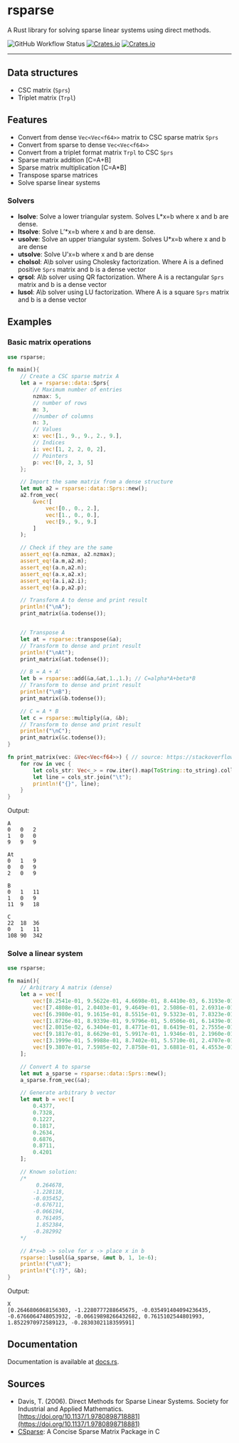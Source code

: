# rsparse

A Rust library for solving sparse linear systems using direct methods.


![GitHub Workflow Status](https://img.shields.io/github/actions/workflow/status/rlado/rsparse/rust.yml) [![Crates.io](https://img.shields.io/crates/d/rsparse)](https://crates.io/crates/rsparse) [![Crates.io](https://img.shields.io/crates/v/rsparse)](https://crates.io/crates/rsparse)

---

## Data structures
- CSC matrix (`Sprs`)
- Triplet matrix (`Trpl`)

## Features
- Convert from dense `Vec<Vec<f64>>` matrix to CSC sparse matrix `Sprs`
- Convert from sparse to dense `Vec<Vec<f64>>`
- Convert from a triplet format matrix `Trpl` to CSC `Sprs`
- Sparse matrix addition [C=A+B]
- Sparse matrix multiplication [C=A*B]
- Transpose sparse matrices
- Solve sparse linear systems

### Solvers
- **lsolve**: Solve a lower triangular system. Solves L*x=b where x and b are dense.
- **ltsolve**: Solve L’*x=b where x and b are dense.
- **usolve**: Solve an upper triangular system. Solves U*x=b where x and b are dense
- **utsolve**: Solve U’x=b where x and b are dense
- **cholsol**: A\b solver using Cholesky factorization. Where A is a defined positive `Sprs` matrix and b is a dense vector
- **qrsol**: A\b solver using QR factorization. Where A is a rectangular `Sprs` matrix and b is a dense vector
- **lusol**: A\b solver using LU factorization. Where A is a square `Sprs` matrix and b is a dense vector

## Examples
### Basic matrix operations
```rust
use rsparse;

fn main(){
    // Create a CSC sparse matrix A
    let a = rsparse::data::Sprs{
        // Maximum number of entries
        nzmax: 5,
        // number of rows
        m: 3,
        //number of columns
        n: 3,
        // Values
        x: vec![1., 9., 9., 2., 9.],
        // Indices  
        i: vec![1, 2, 2, 0, 2],
        // Pointers
        p: vec![0, 2, 3, 5]
    };

    // Import the same matrix from a dense structure
    let mut a2 = rsparse::data::Sprs::new();
    a2.from_vec(
        &vec![
            vec![0., 0., 2.], 
            vec![1., 0., 0.], 
            vec![9., 9., 9.]
        ]
    );

    // Check if they are the same
    assert_eq!(a.nzmax, a2.nzmax);
    assert_eq!(a.m,a2.m);
    assert_eq!(a.n,a2.n);
    assert_eq!(a.x,a2.x);
    assert_eq!(a.i,a2.i);
    assert_eq!(a.p,a2.p);

    // Transform A to dense and print result
    println!("\nA");
    print_matrix(&a.todense());


    // Transpose A
    let at = rsparse::transpose(&a);
    // Transform to dense and print result
    println!("\nAt");
    print_matrix(&at.todense());

    // B = A + A'
    let b = rsparse::add(&a,&at,1.,1.); // C=alpha*A+beta*B
    // Transform to dense and print result
    println!("\nB");
    print_matrix(&b.todense());

    // C = A * B
    let c = rsparse::multiply(&a, &b);
    // Transform to dense and print result
    println!("\nC");
    print_matrix(&c.todense());
}

fn print_matrix(vec: &Vec<Vec<f64>>) { // source: https://stackoverflow.com/questions/36111784/how-to-convert-a-vecvecf64-into-a-string
    for row in vec {
        let cols_str: Vec<_> = row.iter().map(ToString::to_string).collect();
        let line = cols_str.join("\t");
        println!("{}", line);
    }
}
```

Output:

```
A
0	0	2
1	0	0
9	9	9

At
0	1	9
0	0	9
2	0	9

B
0	1	11
1	0	9
11	9	18

C
22	18	36
0	1	11
108	90	342
```


### Solve a linear system
```rust
use rsparse;

fn main(){
    // Arbitrary A matrix (dense)
    let a = vec![
        vec![8.2541e-01, 9.5622e-01, 4.6698e-01, 8.4410e-03, 6.3193e-01, 7.5741e-01, 5.3584e-01, 3.9448e-01],
        vec![7.4808e-01, 2.0403e-01, 9.4649e-01, 2.5086e-01, 2.6931e-01, 5.5866e-01, 3.1827e-01, 2.9819e-02],
        vec![6.3980e-01, 9.1615e-01, 8.5515e-01, 9.5323e-01, 7.8323e-01, 8.6003e-01, 7.5761e-01, 8.9255e-01],
        vec![1.8726e-01, 8.9339e-01, 9.9796e-01, 5.0506e-01, 6.1439e-01, 4.3617e-01, 7.3369e-01, 1.5565e-01],
        vec![2.8015e-02, 6.3404e-01, 8.4771e-01, 8.6419e-01, 2.7555e-01, 3.5909e-01, 7.6644e-01, 8.9905e-02],
        vec![9.1817e-01, 8.6629e-01, 5.9917e-01, 1.9346e-01, 2.1960e-01, 1.8676e-01, 8.7020e-01, 2.7891e-01],
        vec![3.1999e-01, 5.9988e-01, 8.7402e-01, 5.5710e-01, 2.4707e-01, 7.5652e-01, 8.3682e-01, 6.3145e-01],
        vec![9.3807e-01, 7.5985e-02, 7.8758e-01, 3.6881e-01, 4.4553e-01, 5.5005e-02, 3.3908e-01, 3.4573e-01],
    ];

    // Convert A to sparse
    let mut a_sparse = rsparse::data::Sprs::new();
    a_sparse.from_vec(&a);

    // Generate arbitrary b vector
    let mut b = vec![
        0.4377,
        0.7328,
        0.1227,
        0.1817,
        0.2634,
        0.6876,
        0.8711,
        0.4201
    ];

    // Known solution:
    /*
         0.264678,
        -1.228118,
        -0.035452,
        -0.676711,
        -0.066194,
         0.761495,
         1.852384,
        -0.282992
    */

    // A*x=b -> solve for x -> place x in b
    rsparse::lusol(&a_sparse, &mut b, 1, 1e-6);
    println!("\nX");
    println!("{:?}", &b);
}
```

Output: 

```
X
[0.2646806068156303, -1.2280777288645675, -0.035491404094236435, -0.6766064748053932, -0.06619898266432682, 0.7615102544801993, 1.8522970972589123, -0.2830302118359591]
```

## Documentation
Documentation is available at [docs.rs](https://docs.rs/rsparse).

## Sources
- Davis, T. (2006). Direct Methods for Sparse Linear Systems. Society for Industrial and Applied Mathematics. [https://doi.org/10.1137/1.9780898718881](https://doi.org/10.1137/1.9780898718881)
- [CSparse](https://people.math.sc.edu/Burkardt/c_src/csparse/csparse.html): A Concise Sparse Matrix Package in C